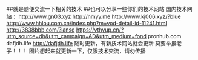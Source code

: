 ##就是随便交流一下相关的技术
##也可以分享一些你们的技术网站
国内技术网站：
http://www.gn03.xyz
http://nmyy.me
http://www.kj006.xyz/?blue
http://www.hhlou.com.cn/index.php?m=vod-detail-id-11241.html
http://3838bbb.com/?lanse
https://vthyup.cn/?utm_source=dh&utm_campaign=AD&utm_medium=fond
pronhub.com
dafjdh.life
http://dafjdh.life
随时更新，有新技术网站就会更新
莫要举报老子！！！
图片想起来就更新一下，仅限技术交流，请勿传播
